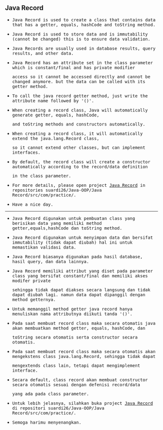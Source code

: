 ## Java Record

- <samp>Java Record is used to create a class that contains data that has a getter, equals, hashCode and toString method.</samp>

- <samp>Java Record is used to store data and is immutability (cannot be changed) this is to ensure data validation.</samp>

- <samp>Java Records are usually used in database results, query results, and other data.</samp>

- <samp>Java Record has an attribute set in the class parameter which is constant/final and has private modifier</samp> 
  
  <samp>access so it cannot be accessed directly and cannot be changed anymore. but the data can be called with its getter method.</samp>

- <samp>To call the java record getter method, just write the attribute name followed by '()'.</samp>

- <samp>When creating a record class, Java will automatically generate getter, equals, hashCode,</samp> 

  <samp>and toString methods and constructors automatically.</samp>

- <samp>When creating a record class, it will automatically extend the java.lang.Record class, </samp>

  <samp>so it cannot extend other classes, but can implement interfaces.</samp>
       
- <samp>By default, the record class will create a constructor automatically according to the record/data definition</samp> 
 
  <samp>in the class parameter.</samp>

- <samp>For more details, please open project [Java Record](https://github.com/suardi26/Java-OOP/tree/main/Java%20Record/src/com/practice) in repositories suardi26/Java-OOP/Java Record/src/com/practice/.</samp>

- <samp>Have a nice day.</samp>

---

- <samp>Java Record digunakan untuk pembuatan class yang berisikan data yang memiliki method getter,equals,hashCode dan toString method.</samp>

- <samp>Java Record digunakan untuk menyimpan data dan bersifat immutability (tidak dapat diubah) hal ini untuk memastikan validasi data.</samp>

- <samp>Java Record biasanya digunakan pada hasil database, hasil query, dan data lainnya.</samp>

- <samp>Java Record memiliki attribut yang diset pada parameter class yang bersifat constant/final dan memiliki akses modifer private</samp> 

  <samp>sehingga tidak dapat diakses secara langsung dan tidak dapat diubah lagi. namun data dapat dipanggil dengan method getternya.</samp>

- <samp>Untuk memanggil method getter java record hanya menuliskan nama attributnya diikuti tanda '()'.</samp>

- <samp>Pada saat membuat record class maka secara otomatis java akan membuatkan method getter, equals, hashCode, dan</samp> 

  <samp>toString secara otomatis serta constructor secara otomatis.</samp>

- <samp>Pada saat membuat record class maka secara otomatis akan mengekstens class java.lang.Record, sehingga tidak dapat</samp> 

  <samp>mengextends class lain, tetapi dapat mengimplement interface.</samp>
       
- <samp>Secara default, class record akan membuat constructor secara otomatis sesuai dengan defenisi record/data</samp> 

  <samp>yang ada pada class parameter.</samp>

- <samp>Untuk lebih jelasnya, silahkan buka project [Java Record](https://github.com/suardi26/Java-OOP/tree/main/Java%20Record/src/com/practice) di repositori suardi26/Java-OOP/Java Record/src/com/practice/.</samp>

- <samp>Semoga harimu menyenangkan.</samp>


